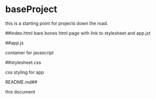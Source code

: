 # baseProject
this is a starting point for projects down the road.

##index.html
bare bones html page with link to stylesheet and app.jst

##app.js 

container for javascript

##stylesheet.css

css styling for app

README.md##

this document
